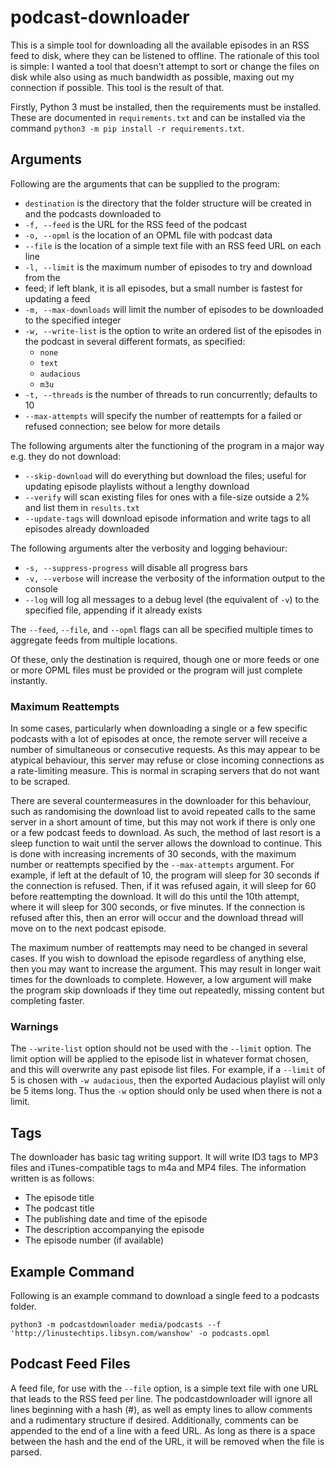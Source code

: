 # podcast-downloader

This is a simple tool for downloading all the available episodes in an RSS
feed to disk, where they can be listened to offline. The rationale of this
tool is simple: I wanted a tool that doesn't attempt to sort or change the
files on disk while also using as much bandwidth as possible, maxing out
my connection if possible. This tool is the result of that.

Firstly, Python 3 must be installed, then the requirements must be installed.
These are documented in `requirements.txt` and can be installed via the command
`python3 -m pip install -r requirements.txt`.

## Arguments

Following are the arguments that can be supplied to the program:

- `destination` is the directory that the folder structure will be created in
  and the podcasts downloaded to
- `-f, --feed` is the URL for the RSS feed of the podcast
- `-o, --opml` is the location of an OPML file with podcast data
- `--file` is the location of a simple text file with an RSS feed URL on each
  line
- `-l, --limit` is the maximum number of episodes to try and download from the
- feed; if left blank, it is all episodes, but a small number is fastest for
  updating a feed
- `-m, --max-downloads` will limit the number of episodes to be downloaded to
  the specified integer
- `-w, --write-list` is the option to write an ordered list of the episodes in
  the podcast in several different formats, as specified:
  - `none`
  - `text`
  - `audacious`
  - `m3u`
- `-t, --threads` is the number of threads to run concurrently; defaults to 10
- `--max-attempts` will specify the number of reattempts for a failed or
  refused connection; see below for more details

The following arguments alter the functioning of the program in a major way
e.g. they do not download:

- `--skip-download` will do everything but download the files; useful for
  updating episode playlists without a lengthy download
- `--verify` will scan existing files for ones with a file-size outside a 2%
  and list them in `results.txt`
- `--update-tags` will download episode information and write tags to all
  episodes already downloaded

The following arguments alter the verbosity and logging behaviour:

- `-s, --suppress-progress` will disable all progress bars
- `-v, --verbose` will increase the verbosity of the information output to the
  console
- `--log` will log all messages to a debug level (the equivalent of `-v`) to
  the specified file, appending if it already exists

The `--feed`, `--file`, and `--opml` flags can all be specified multiple times
to aggregate feeds from multiple locations.

Of these, only the destination is required, though one or more feeds or one or
more OPML files must be provided or the program will just complete instantly.

### Maximum Reattempts

In some cases, particularly when downloading a single or a few specific
podcasts with a lot of episodes at once, the remote server will receive
a number of simultaneous or consecutive requests. As this may appear to be
atypical behaviour, this server may refuse or close incoming connections as
a rate-limiting measure. This is normal in scraping servers that do not want to
be scraped.

There are several countermeasures in the downloader for this behaviour, such as
randomising the download list to avoid repeated calls to the same server in
a short amount of time, but this may not work if there is only one or a few
podcast feeds to download. As such, the method of last resort is a sleep
function to wait until the server allows the download to continue. This is done
with increasing increments of 30 seconds, with the maximum number or reattempts
specified by the `--max-attempts` argument. For example, if left at the default
of 10, the program will sleep for 30 seconds if the connection is refused.
Then, if it was refused again, it will sleep for 60 before reattempting the
download. It will do this until the 10th attempt, where it will sleep for 300
seconds, or five minutes. If the connection is refused after this, then an
error will occur and the download thread will move on to the next podcast
episode.

The maximum number of reattempts may need to be changed in several cases. If
you wish to download the episode regardless of anything else, then you may want
to increase the argument. This may result in longer wait times for the
downloads to complete. However, a low argument will make the program skip
downloads if they time out repeatedly, missing content but completing faster.

### Warnings

The `--write-list` option should not be used with the `--limit` option. The
limit option will be applied to the episode list in whatever format chosen, and
this will overwrite any past episode list files. For example, if a `--limit` of
5 is chosen with `-w audacious`, then the exported Audacious playlist will only
be 5 items long. Thus the `-w` option should only be used when there is not
a limit.

## Tags

The downloader has basic tag writing support. It will write ID3 tags to MP3
files and iTunes-compatible tags to m4a and MP4 files. The information written
is as follows:

- The episode title
- The podcast title
- The publishing date and time of the episode
- The description accompanying the episode
- The episode number (if available)

## Example Command

Following is an example command to download a single feed to a podcasts folder.

`python3 -m podcastdownloader media/podcasts --f 'http://linustechtips.libsyn.com/wanshow' -o podcasts.opml`

## Podcast Feed Files

A feed file, for use with the `--file` option, is a simple text file with one
URL that leads to the RSS feed per line. The podcastdownloader will ignore all
lines beginning with a hash (#), as well as empty lines to allow comments and
a rudimentary structure if desired. Additionally, comments can be appended to
the end of a line with a feed URL. As long as there is a space between the hash
and the end of the URL, it will be removed when the file is parsed.
